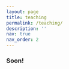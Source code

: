```yaml
---
layout: page
title: teaching
permalink: /teaching/
description: ''
nav: true
nav_order: 2
---
```


### Soon!
